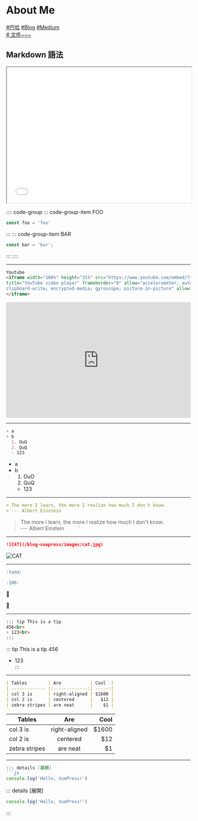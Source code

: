 # About Me
<style>
html {
    overflow: -moz-hidden-unscrollable;
    height: 100%;
}

body::-webkit-scrollbar {
    display: none;
}

body {
    -ms-overflow-style: none;
    height: 100%;
	width: calc(100vw + 18px);
	overflow: auto;
}
</style>
[ #巴哈](https://home.gamer.com.tw/creation.php?owner=dpes5407)
[ #Blog](https://dpes8693.github.io/blog-vuepress/)
[ #Medium](https://dpes5407.medium.com/)<br>
[# 文件~~~](https://v2.vuepress.vuejs.org/reference/default-theme/config.html#basic-config)
## Markdown 語法
<!--  -->
<iframe height=370 width=100% src="/blog-vuepress/demo/EmbedTest.html"></iframe>

:::: code-group
::: code-group-item FOO
```js
const foo = 'foo'
```
:::
::: code-group-item BAR
```js
const bar = 'bar';

```
:::
::::

---
<!--  -->
```html
Youtube
<iframe width="100%" height="315" src="https://www.youtube.com/embed/7tdsTRV2b58" 
title="YouTube video player" frameborder="0" allow="accelerometer; autoplay; 
clipboard-write; encrypted-media; gyroscope; picture-in-picture" allowfullscreen>
</iframe>
```
<iframe width="100%" height="315" src="https://www.youtube.com/embed/7tdsTRV2b58" title="YouTube video player" frameborder="0" allow="accelerometer; autoplay; clipboard-write; encrypted-media; gyroscope; picture-in-picture" allowfullscreen></iframe>

<!-- +- -->
---
```md
+ a
+ b
  1. OuO
  2. QuQ
  - 123

```
+ a
+ b
  1. OuO
  2. QuQ
  - 123
<!-- > -->
---
```md
> The more I learn, the more I realize how much I don't know.  
> --- Albert Einstein
```
> The more I learn, the more I realize how much I don't know.  
> --- Albert Einstein
<!-- pic -->
---
```md
![CAT](/blog-vuepress/images/cat.jpg)
```
![CAT](https://i.imgur.com/eRVS5qg.jpg)
<!-- emoji -->
---
```md
:tada: 

:100:
```
:tada: 

:100:
<!-- tip -->
---
```md
::: tip This is a tip 
456<br>
+ 123<br>
:::
```
::: tip This is a tip 
456<br>
+ 123<br>
:::
<!-- table -->
---

```md
| Tables        | Are           | Cool  |
| ------------- |:-------------:| -----:|
| col 3 is      | right-aligned | $1600 |
| col 2 is      | centered      |   $12 |
| zebra stripes | are neat      |    $1 |
```

| Tables        | Are           | Cool  |
| ------------- |:-------------:| -----:|
| col 3 is      | right-aligned | $1600 |
| col 2 is      | centered      |   $12 |
| zebra stripes | are neat      |    $1 |

<!-- 展開 -->
---
```md
::: details [展開]
```js
console.log('Hello, VuePress!')
```

::: details [展開]
```js
console.log('Hello, VuePress!')
```
:::
<!--  -->




<!-- 破圖:https://ianwu.tw/press/vuepress/enhance/embed_responsive_video.html#%E5%AE%89%E8%A3%9D-markdown-it-video -->